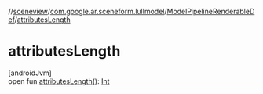 //[sceneview](../../../index.md)/[com.google.ar.sceneform.lullmodel](../index.md)/[ModelPipelineRenderableDef](index.md)/[attributesLength](attributes-length.md)

# attributesLength

[androidJvm]\
open fun [attributesLength](attributes-length.md)(): [Int](https://kotlinlang.org/api/latest/jvm/stdlib/kotlin/-int/index.html)
